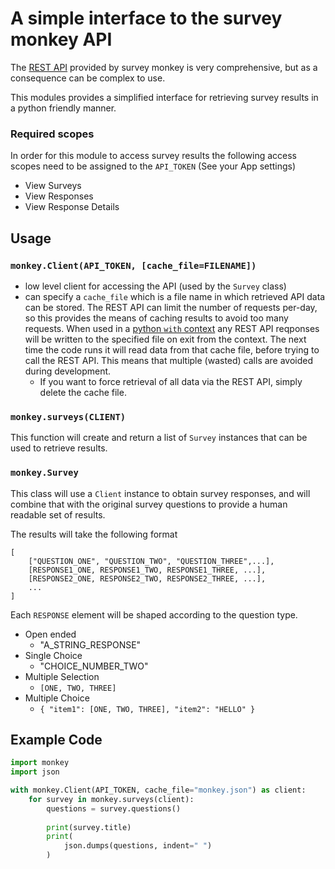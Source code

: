 # A simple interface to the survey monkey API
The [REST API](https://developer.surveymonkey.com/api/v3/) provided by survey monkey is very comprehensive, but as a consequence can be complex to use.

This modules provides a simplified interface for retrieving survey results in a python friendly manner.
### Required scopes
In order for this module to access survey results the following access scopes need to be assigned to the `API_TOKEN` (See your App settings)
- View Surveys
- View Responses
- View Response Details


## Usage
### `monkey.Client(API_TOKEN, [cache_file=FILENAME])`
- low level client for accessing the API (used by the `Survey` class)
- can specify a `cache_file` which is a file name in which retrieved API data can be stored. The REST API can limit the number of requests per-day, so this provides the means of caching results to avoid too many requests. When used in a [python `with` context](https://docs.python.org/3/whatsnew/2.6.html#pep-343-the-with-statement) any REST API reqponses will be written to the specified file on exit from the context. The next time the code runs it will read data from that cache file, before trying to call the REST API. This means that multiple (wasted) calls are avoided during development.
  - If you want to force retrieval of all data via the REST API, simply delete the cache file.

### `monkey.surveys(CLIENT)`
This function will create and return a list of `Survey` instances that can be used to retrieve results.

### `monkey.Survey`
This class will use a `Client` instance to obtain survey responses, and will combine that with the original survey questions to provide a human readable set of results.

The results will take the following format
```
[
    ["QUESTION_ONE", "QUESTION_TWO", "QUESTION_THREE",...],
    [RESPONSE1_ONE, RESPONSE1_TWO, RESPONSE1_THREE, ...],
    [RESPONSE2_ONE, RESPONSE2_TWO, RESPONSE2_THREE, ...],
    ...
]
```
Each `RESPONSE` element will be shaped according to the question type.
- Open ended
  - "A_STRING_RESPONSE"
- Single Choice
  - "CHOICE_NUMBER_TWO"
- Multiple Selection
  - `[ONE, TWO, THREE]`
- Multiple Choice
  - `{ "item1": [ONE, TWO, THREE], "item2": "HELLO" }`
  



## Example Code
```python
import monkey
import json

with monkey.Client(API_TOKEN, cache_file="monkey.json") as client:
    for survey in monkey.surveys(client):
        questions = survey.questions()
    
        print(survey.title)
        print(
            json.dumps(questions, indent=" ")
        )
```
